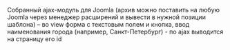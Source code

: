 Cобранный ajax-модуль для Joomla (архив можно поставить на любую Joomla через менеджер расширений и вывести в нужной позиции шаблона) – во view форма с текстовым полем и кнопка, ввод наименования города (например, Санкт-Петербург) - по ajax выводится на страницу его id
